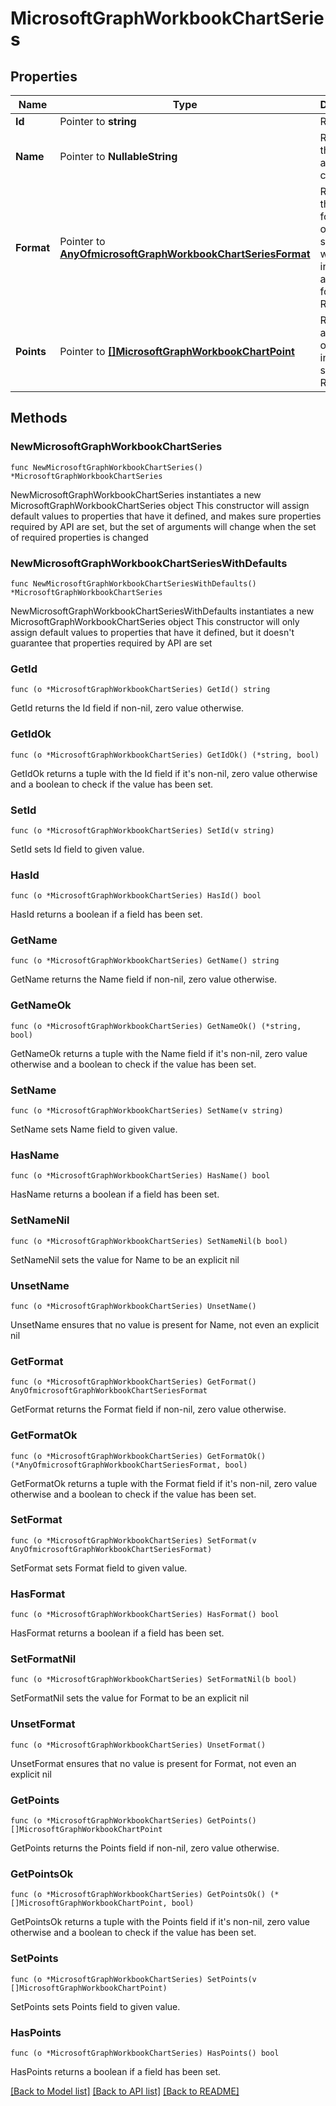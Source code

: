 # MicrosoftGraphWorkbookChartSeries

## Properties

Name | Type | Description | Notes
------------ | ------------- | ------------- | -------------
**Id** | Pointer to **string** | Read-only. | [optional] 
**Name** | Pointer to **NullableString** | Represents the name of a series in a chart. | [optional] 
**Format** | Pointer to [**AnyOfmicrosoftGraphWorkbookChartSeriesFormat**](anyOf&lt;microsoft.graph.workbookChartSeriesFormat&gt;.md) | Represents the formatting of a chart series, which includes fill and line formatting. Read-only. | [optional] 
**Points** | Pointer to [**[]MicrosoftGraphWorkbookChartPoint**](MicrosoftGraphWorkbookChartPoint.md) | Represents a collection of all points in the series. Read-only. | [optional] 

## Methods

### NewMicrosoftGraphWorkbookChartSeries

`func NewMicrosoftGraphWorkbookChartSeries() *MicrosoftGraphWorkbookChartSeries`

NewMicrosoftGraphWorkbookChartSeries instantiates a new MicrosoftGraphWorkbookChartSeries object
This constructor will assign default values to properties that have it defined,
and makes sure properties required by API are set, but the set of arguments
will change when the set of required properties is changed

### NewMicrosoftGraphWorkbookChartSeriesWithDefaults

`func NewMicrosoftGraphWorkbookChartSeriesWithDefaults() *MicrosoftGraphWorkbookChartSeries`

NewMicrosoftGraphWorkbookChartSeriesWithDefaults instantiates a new MicrosoftGraphWorkbookChartSeries object
This constructor will only assign default values to properties that have it defined,
but it doesn't guarantee that properties required by API are set

### GetId

`func (o *MicrosoftGraphWorkbookChartSeries) GetId() string`

GetId returns the Id field if non-nil, zero value otherwise.

### GetIdOk

`func (o *MicrosoftGraphWorkbookChartSeries) GetIdOk() (*string, bool)`

GetIdOk returns a tuple with the Id field if it's non-nil, zero value otherwise
and a boolean to check if the value has been set.

### SetId

`func (o *MicrosoftGraphWorkbookChartSeries) SetId(v string)`

SetId sets Id field to given value.

### HasId

`func (o *MicrosoftGraphWorkbookChartSeries) HasId() bool`

HasId returns a boolean if a field has been set.

### GetName

`func (o *MicrosoftGraphWorkbookChartSeries) GetName() string`

GetName returns the Name field if non-nil, zero value otherwise.

### GetNameOk

`func (o *MicrosoftGraphWorkbookChartSeries) GetNameOk() (*string, bool)`

GetNameOk returns a tuple with the Name field if it's non-nil, zero value otherwise
and a boolean to check if the value has been set.

### SetName

`func (o *MicrosoftGraphWorkbookChartSeries) SetName(v string)`

SetName sets Name field to given value.

### HasName

`func (o *MicrosoftGraphWorkbookChartSeries) HasName() bool`

HasName returns a boolean if a field has been set.

### SetNameNil

`func (o *MicrosoftGraphWorkbookChartSeries) SetNameNil(b bool)`

 SetNameNil sets the value for Name to be an explicit nil

### UnsetName
`func (o *MicrosoftGraphWorkbookChartSeries) UnsetName()`

UnsetName ensures that no value is present for Name, not even an explicit nil
### GetFormat

`func (o *MicrosoftGraphWorkbookChartSeries) GetFormat() AnyOfmicrosoftGraphWorkbookChartSeriesFormat`

GetFormat returns the Format field if non-nil, zero value otherwise.

### GetFormatOk

`func (o *MicrosoftGraphWorkbookChartSeries) GetFormatOk() (*AnyOfmicrosoftGraphWorkbookChartSeriesFormat, bool)`

GetFormatOk returns a tuple with the Format field if it's non-nil, zero value otherwise
and a boolean to check if the value has been set.

### SetFormat

`func (o *MicrosoftGraphWorkbookChartSeries) SetFormat(v AnyOfmicrosoftGraphWorkbookChartSeriesFormat)`

SetFormat sets Format field to given value.

### HasFormat

`func (o *MicrosoftGraphWorkbookChartSeries) HasFormat() bool`

HasFormat returns a boolean if a field has been set.

### SetFormatNil

`func (o *MicrosoftGraphWorkbookChartSeries) SetFormatNil(b bool)`

 SetFormatNil sets the value for Format to be an explicit nil

### UnsetFormat
`func (o *MicrosoftGraphWorkbookChartSeries) UnsetFormat()`

UnsetFormat ensures that no value is present for Format, not even an explicit nil
### GetPoints

`func (o *MicrosoftGraphWorkbookChartSeries) GetPoints() []MicrosoftGraphWorkbookChartPoint`

GetPoints returns the Points field if non-nil, zero value otherwise.

### GetPointsOk

`func (o *MicrosoftGraphWorkbookChartSeries) GetPointsOk() (*[]MicrosoftGraphWorkbookChartPoint, bool)`

GetPointsOk returns a tuple with the Points field if it's non-nil, zero value otherwise
and a boolean to check if the value has been set.

### SetPoints

`func (o *MicrosoftGraphWorkbookChartSeries) SetPoints(v []MicrosoftGraphWorkbookChartPoint)`

SetPoints sets Points field to given value.

### HasPoints

`func (o *MicrosoftGraphWorkbookChartSeries) HasPoints() bool`

HasPoints returns a boolean if a field has been set.


[[Back to Model list]](../README.md#documentation-for-models) [[Back to API list]](../README.md#documentation-for-api-endpoints) [[Back to README]](../README.md)


